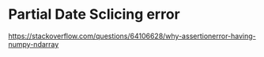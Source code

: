 # Partial Date Sclicing error
https://stackoverflow.com/questions/64106628/why-assertionerror-having-numpy-ndarray